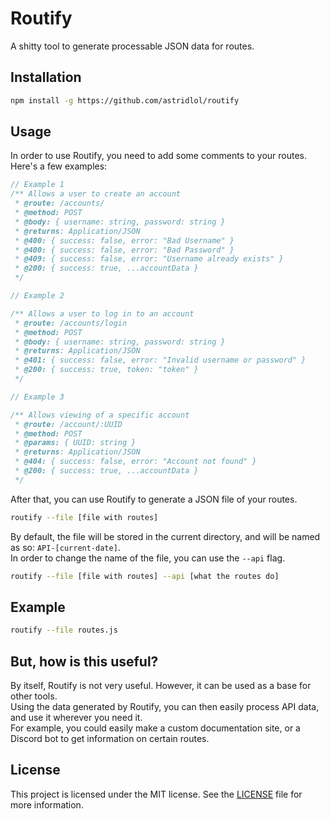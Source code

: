 # Routify

A shitty tool to generate processable JSON data for routes.

## Installation

```bash
npm install -g https://github.com/astridlol/routify
```

## Usage

In order to use Routify, you need to add some comments to your routes. Here's a few examples:

```js
// Example 1
/** Allows a user to create an account
 * @route: /accounts/
 * @method: POST
 * @body: { username: string, password: string }
 * @returns: Application/JSON
 * @400: { success: false, error: "Bad Username" }
 * @400: { success: false, error: "Bad Password" }
 * @409: { success: false, error: "Username already exists" }
 * @200: { success: true, ...accountData }
 */

// Example 2

/** Allows a user to log in to an account
 * @route: /accounts/login
 * @method: POST
 * @body: { username: string, password: string }
 * @returns: Application/JSON
 * @401: { success: false, error: "Invalid username or password" }
 * @200: { success: true, token: "token" }
 */

// Example 3

/** Allows viewing of a specific account
 * @route: /account/:UUID
 * @method: POST
 * @params: { UUID: string }
 * @returns: Application/JSON
 * @404: { success: false, error: "Account not found" }
 * @200: { success: true, ...accountData }
 */

```

After that, you can use Routify to generate a JSON file of your routes.

```bash
routify --file [file with routes]
```

By default, the file will be stored in the current directory, and will be named as so: `API-[current-date]`.<br>
In order to change the name of the file, you can use the `--api` flag.
```bash
routify --file [file with routes] --api [what the routes do]
```

## Example

```bash
routify --file routes.js
```

## But, how is this useful?

By itself, Routify is not very useful. However, it can be used as a base for other tools.<br>
Using the data generated by Routify, you can then easily process API data, and use it wherever you need it.<br>
For example, you could easily make a custom documentation site, or a Discord bot to get information on certain routes.<br>

## License
This project is licensed under the MIT license. See the [LICENSE](LICENSE) file for more information.
